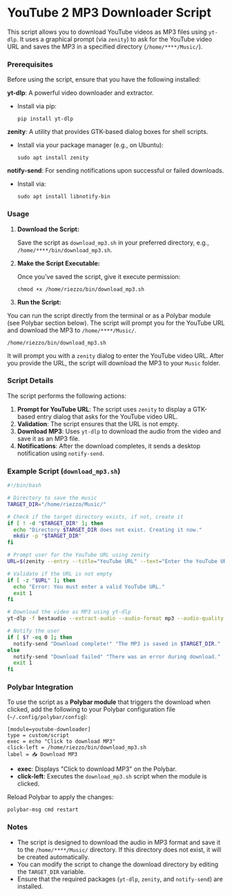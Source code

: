 # YouTube 2 MP3 Downloader Script

This script allows you to download YouTube videos as MP3 files using `yt-dlp`. It uses a graphical prompt (via `zenity`) to ask for the YouTube video URL and saves the MP3 in a specified directory (`/home/****/Music/`).

### Prerequisites

Before using the script, ensure that you have the following installed:

**yt-dlp**: A powerful video downloader and extractor.

- Install via pip:
    
    ```
    pip install yt-dlp
    ```
    

**zenity**: A utility that provides GTK-based dialog boxes for shell scripts.

- Install via your package manager (e.g., on Ubuntu):
    
    ```
    sudo apt install zenity
    ```
    

**notify-send**: For sending notifications upon successful or failed downloads.

- Install via:
    
    ```
    sudo apt install libnotify-bin
    ```
    

### Usage

1. **Download the Script:**
    
    Save the script as `download_mp3.sh` in your preferred directory, e.g., `/home/****/bin/download_mp3.sh`.
    
2. **Make the Script Executable:**
    
    Once you've saved the script, give it execute permission:
    
    ```
    chmod +x /home/riezzo/bin/download_mp3.sh
    ```
    

1. **Run the Script:**

You can run the script directly from the terminal or as a Polybar module (see Polybar section below). The script will prompt you for the YouTube URL and download the MP3 to `/home/****/Music/`.

```
/home/riezzo/bin/download_mp3.sh
```

It will prompt you with a `zenity` dialog to enter the YouTube video URL. After you provide the URL, the script will download the MP3 to your `Music` folder.

### Script Details

The script performs the following actions:

1. **Prompt for YouTube URL**: The script uses `zenity` to display a GTK-based entry dialog that asks for the YouTube video URL.
2. **Validation**: The script ensures that the URL is not empty.
3. **Download MP3**: Uses `yt-dlp` to download the audio from the video and save it as an MP3 file.
4. **Notifications**: After the download completes, it sends a desktop notification using `notify-send`.

### Example Script (`download_mp3.sh`)

```bash
#!/bin/bash

# Directory to save the music
TARGET_DIR="/home/riezzo/Music/"

# Check if the target directory exists, if not, create it
if [ ! -d "$TARGET_DIR" ]; then
  echo "Directory $TARGET_DIR does not exist. Creating it now."
  mkdir -p "$TARGET_DIR"
fi

# Prompt user for the YouTube URL using zenity
URL=$(zenity --entry --title="YouTube URL" --text="Enter the YouTube URL:")

# Validate if the URL is not empty
if [ -z "$URL" ]; then
  echo "Error: You must enter a valid YouTube URL."
  exit 1
fi

# Download the video as MP3 using yt-dlp
yt-dlp -f bestaudio --extract-audio --audio-format mp3 --audio-quality 0 --output "$TARGET_DIR/%(title)s.%(ext)s" "$URL"

# Notify the user
if [ $? -eq 0 ]; then
  notify-send "Download complete!" "The MP3 is saved in $TARGET_DIR."
else
  notify-send "Download failed" "There was an error during download."
  exit 1
fi
```

### 

### Polybar Integration

To use the script as a **Polybar module** that triggers the download when clicked, add the following to your Polybar configuration file (`~/.config/polybar/config`):

```
[module=youtube-downloader]
type = custom/script
exec = echo "Click to download MP3"
click-left = /home/riezzo/bin/download_mp3.sh
label = 📥 Download MP3
```

- **exec**: Displays "Click to download MP3" on the Polybar.
- **click-left**: Executes the `download_mp3.sh` script when the module is clicked.

Reload Polybar to apply the changes:

```
polybar-msg cmd restart
```

### Notes

- The script is designed to download the audio in MP3 format and save it to the `/home/****/Music/` directory. If this directory does not exist, it will be created automatically.
- You can modify the script to change the download directory by editing the `TARGET_DIR` variable.
- Ensure that the required packages (`yt-dlp`, `zenity`, and `notify-send`) are installed.
